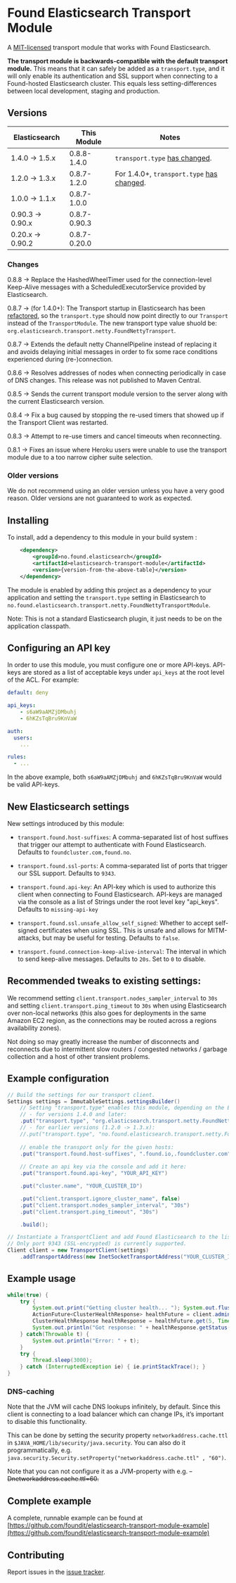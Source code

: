 # Found Elasticsearch Transport Module

A [MIT-licensed](https://github.com/foundit/elasticsearch-transport-module/blob/develop/LICENSE)
transport module that works with Found Elasticsearch.

**The transport module is backwards-compatible with the default transport
module.** This means that it can safely be added as a ``transport.type``,
and it will only enable its authentication and SSL support when connecting
to a Found-hosted Elasticsearch cluster. This equals less setting-differences
between local development, staging and production.

## Versions

Elasticsearch | This Module | Notes
--- | --- | ---
1.4.0 -> 1.5.x | 0.8.8-1.4.0 | ``transport.type`` [has changed](#changes).
1.2.0 -> 1.3.x | 0.8.7-1.2.0 | For 1.4.0+, ``transport.type`` [has changed](#changes).
1.0.0 -> 1.1.x | 0.8.7-1.0.0
0.90.3 -> 0.90.x | 0.8.7-0.90.3
0.20.x -> 0.90.2 | 0.8.7-0.20.0

### Changes

0.8.8 -> Replace the HashedWheelTimer used for the connection-level Keep-Alive
    messages with a ScheduledExecutorService provided by Elasticsearch.

0.8.7 -> (for 1.4.0+): The Transport startup in Elasticsearch has been
    [refactored](https://github.com/elasticsearch/elasticsearch/commit/247ff7d80117ee841b3e8296d125df5aad6f0d30),
    so the ``transport.type`` should now point directly to our ``Transport`` instead of the ``TransportModule``.
    The new transport type value shuold be: ``org.elasticsearch.transport.netty.FoundNettyTransport``.

0.8.7 -> Extends the default netty ChannelPipeline instead of replacing it and
    avoids delaying initial messages in order to fix some race conditions
    experienced during (re-)connection.

0.8.6 -> Resolves addresses of nodes when connecting periodically in case of DNS
    changes. This release was not published to Maven Central.

0.8.5 -> Sends the current transport module version to the server along with the
    current Elasticsearch version.

0.8.4 -> Fix a bug caused by stopping the re-used timers that showed up if the
    Transport Client was restarted.

0.8.3 -> Attempt to re-use timers and cancel timeouts when reconnecting.

0.8.1 -> Fixes an issue where Heroku users were unable to use the transport module
    due to a too narrow cipher suite selection.

### Older versions

We do not recommend using an older version unless you have a very good reason.
Older versions are not guaranteed to work as expected.

## Installing

To install, add a dependency to this module in your build system :

```xml
    <dependency>
        <groupId>no.found.elasticsearch</groupId>
        <artifactId>elasticsearch-transport-module</artifactId>
        <version>{version-from-the-above-table}</version>
    </dependency>
```

The module is enabled by adding this project as a dependency to your application
and setting the ``transport.type`` setting in Elasticsearch to
``no.found.elasticsearch.transport.netty.FoundNettyTransportModule``.

Note: This is not a standard Elasticsearch plugin, it just needs to be on the
application classpath.

## Configuring an API key

In order to use this module, you must configure one or more API-keys. API-keys
are stored as a list of acceptable keys under ``api_keys`` at the root level
of the ACL. For example:

```yaml
default: deny

api_keys:
    - s6aW9aAMZjDMbuhj
    - 6hKZsTqBru9KnVaW

auth:
  users:
    ...

rules:
  - ...
```

In the above example, both ``s6aW9aAMZjDMbuhj`` and ``6hKZsTqBru9KnVaW`` would be
valid API-keys.

## New Elasticsearch settings

New settings introduced by this module:

* ``transport.found.host-suffixes``: A comma-separated list of host suffixes that
 trigger our attempt to authenticate with Found Elasticsearch. Defaults to
 ``foundcluster.com,found.no``.

* ``transport.found.ssl-ports``: A comma-separated list of ports that trigger our
 SSL support. Defaults to ``9343``.

* ``transport.found.api-key``: An API-key which is used to authorize this client
 when connecting to Found Elasticsearch. API-keys are managed via the console as
 a list of Strings under the root level key "api_keys". Defaults to
 ``missing-api-key``

* ``transport.found.ssl.unsafe_allow_self_signed``: Whether to accept self-signed
 certificates when using SSL. This is unsafe and allows for MITM-attacks, but
 may be useful for testing. Defaults to ``false``.

*  ``transport.found.connection-keep-alive-interval``: The interval in which to send
 keep-alive messages. Defaults to ``20s``. Set to ``0`` to disable.

## Recommended tweaks to existing settings:

We recommend setting ``client.transport.nodes_sampler_interval`` to ``30s`` and setting
``client.transport.ping_timeout`` to ``30s`` when using Elasticsearch over non-local networks (this also goes for deployments in the same Amazon EC2 region, as the connections may be routed across a regions availability zones).

Not doing so may greatly increase the number of disconnects and reconnects due to intermittent slow routers / congested networks / garbage collection and a host of other transient problems.

## Example configuration

```java
// Build the settings for our transport client.
Settings settings = ImmutableSettings.settingsBuilder()
    // Setting "transport.type" enables this module, depending on the Elasticsearch version
    // - for versions 1.4.0 and later:
    .put("transport.type", "org.elasticsearch.transport.netty.FoundNettyTransport")
    // - for earlier versions (1.2.0 -> 1.3.x):
    //.put("transport.type", "no.found.elasticsearch.transport.netty.FoundNettyTransportModule")
    
    // enable the transport only for the given hosts:
    .put("transport.found.host-suffixes", ".found.io,.foundcluster.com")
    
    // Create an api key via the console and add it here:
    .put("transport.found.api-key", "YOUR_API_KEY")

    .put("cluster.name", "YOUR_CLUSTER_ID")

    .put("client.transport.ignore_cluster_name", false)
    .put("client.transport.nodes_sampler_interval", "30s")
    .put("client.transport.ping_timeout", "30s")

    .build();

// Instantiate a TransportClient and add Found Elasticsearch to the list of addresses to connect to.
// Only port 9343 (SSL-encrypted) is currently supported.
Client client = new TransportClient(settings)
    .addTransportAddress(new InetSocketTransportAddress("YOUR_CLUSTER_ID-REGION.foundcluster.com", 9343));
```

## Example usage

```java
while(true) {
    try {
        System.out.print("Getting cluster health... "); System.out.flush();
        ActionFuture<ClusterHealthResponse> healthFuture = client.admin().cluster().health(Requests.clusterHealthRequest());
        ClusterHealthResponse healthResponse = healthFuture.get(5, TimeUnit.SECONDS);
        System.out.println("Got response: " + healthResponse.getStatus());
    } catch(Throwable t) {
        System.out.println("Error: " + t);
    }
    try {
        Thread.sleep(3000);
    } catch (InterruptedException ie) { ie.printStackTrace(); }
}
```

### DNS-caching

Note that the JVM will cache DNS lookups infinitely, by default. Since this client is connecting to a load balancer which can change IPs, it’s important to disable this functionality.

This can be done by setting the security property ``networkaddress.cache.ttl`` in ``$JAVA_HOME/lib/security/java.security``. You can also do it programmatically, e.g. ``java.security.Security.setProperty("networkaddress.cache.ttl" , "60")``.

Note that you can not configure it as a JVM-property with e.g. ~~-Dnetworkaddress.cache.ttl=60.~~

## Complete example

A complete, runnable example can be found at
[https://github.com/foundit/elasticsearch-transport-module-example](https://github.com/foundit/elasticsearch-transport-module-example)


## Contributing

Report issues in the [issue tracker](https://github.com/foundit/elasticsearch-transport-module/issues).
